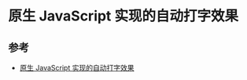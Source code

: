 # 原生 JavaScript 实现的自动打字效果



## 参考
- [原生 JavaScript 实现的自动打字效果](https://github.com/mqyqingfeng/AutoType)
